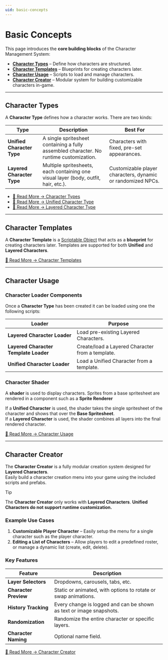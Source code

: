 ```yaml
---
uid: basic-concepts
---
```


# Basic Concepts

This page introduces the **core building blocks** of the Character Management System:  
- [**Character Types**](#character-types) – Define how characters are structured.  
- [**Character Templates**](#character-templates) – Blueprints for creating characters later.  
- [**Character Usage**](#character-usage) – Scripts to load and manage characters.  
- [**Character Creator**](#character-creator) – Modular system for building customizable characters in-game.  

---

## Character Types
A **Character Type** defines how a character works. There are two kinds:

| Type | Description | Best For |
|------|-------------|----------|
| **Unified Character Type** | A single spritesheet containing a fully assembled character. No runtime customization. | Characters with fixed, pre-set appearances. |
| **Layered Character Type** | Multiple spritesheets, each containing one visual layer (body, outfit, hair, etc.). | Customizable player characters, dynamic or randomized NPCs. |

- [🔗 Read More → Character Types](xref:character-types)  
- [🔗 Read More → Unified Character Type](xref:unified-character-type)  
- [🔗 Read More → Layered Character Type](xref:layered-character-type)  

---

## Character Templates
A **Character Template** is a [Scriptable Object](https://docs.unity3d.com/6000.0/Documentation/Manual/class-ScriptableObject.html) that acts as a **blueprint** for creating characters later. Templates are supported for both **Unified** and **Layered Characters**.

[🔗 Read More → Character Templates](xref:character-templates)  

---

## Character Usage

### Character Loader Components
Once a **Character Type** has been created it can be loaded using one the following scripts:

| Loader | Purpose |
|--------|---------|
| **Layered Character Loader** | Load pre-existing Layered Characters. |
| **Layered Character Template Loader** | Create/load a Layered Character from a template. |
| **Unified Character Loader** | Load a Unified Character from a template. |

### Character Shader
A **shader** is used to display characters. Sprites from a base spritesheet are rendered in a component such as a **Sprite Renderer**

If a **Unified Character** is used, the shader takes the single spritesheet of the character and shows that over the **Base Spritesheet**.  
If a **Layered Character** is used, the shader combines all layers into the final rendered character.  

[🔗 Read More → Character Usage](xref:character-usage)  

---

## Character Creator
The **Character Creator** is a fully modular creation system designed for **Layered Characters**.  
Easily build a character creation menu into your game using the included scripts and prefabs.

> [!TIP]  
> The **Character Creator** only works with **Layered Characters**. **Unified Characters do not support runtime customization.**

### Example Use Cases
1. **Customizable Player Character** – Easily setup the menu for a single character such as the player character. 
2. **Editing a List of Characters** – Allow players to edit a predefined roster, or manage a dynamic list (create, edit, delete).  

### Key Features
| Feature | Description |
|----------|-------------|
| **Layer Selectors** | Dropdowns, carousels, tabs, etc. |
| **Character Preview** | Static or animated, with options to rotate or swap animations. |
| **History Tracking** | Every change is logged and can be shown as text or image snapshots. |
| **Randomization** | Randomize the entire character or specific layers. |
| **Character Naming** | Optional name field. |

[🔗 Read More → Character Creator](xref:character-creator)  
